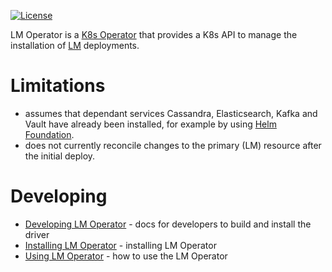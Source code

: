 [![License](https://img.shields.io/badge/License-Apache%202.0-blue.svg)](https://opensource.org/licenses/Apache-2.0)

LM Operator is a [K8s Operator](https://coreos.com/operators/) that provides a K8s API to manage the installation of [LM](http://servicelifecyclemanager.com/2.1.0/) deployments.

# Limitations

* assumes that dependant services Cassandra, Elasticsearch, Kafka and Vault have already been installed, for example by using [Helm Foundation](http://servicelifecyclemanager.com/2.1.0/installation/lm/production/install-lm/).
* does not currently reconcile changes to the primary (LM) resource after the initial deploy.

# Developing

- [Developing LM Operator](./docs/developing.md) - docs for developers to build and install the driver
- [Installing LM Operator](./docs/installation.md) - installing LM Operator
- [Using LM Operator](./docs/using.md) - how to use the LM Operator

